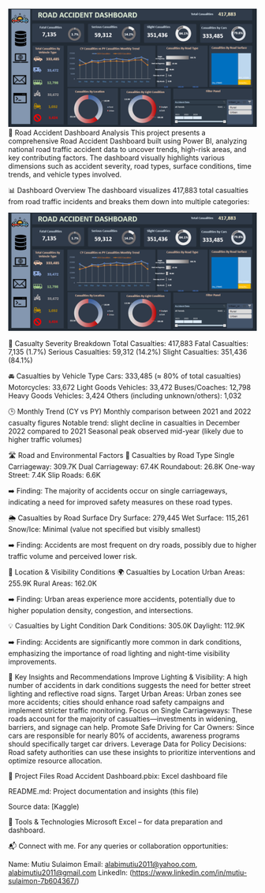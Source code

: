 
 ![](https://github.com/Alabimutiu/Road-Accident-Dashboard/blob/main/Road%20Accident%20Dashboard.PNG)
🚦 Road Accident Dashboard Analysis
This project presents a comprehensive Road Accident Dashboard built using Power BI, analyzing national road traffic accident data to uncover trends, high-risk areas, and key contributing factors. The dashboard visually highlights various dimensions such as accident severity, road types, surface conditions, time trends, and vehicle types involved.

📊 Dashboard Overview
The dashboard visualizes 417,883 total casualties from road traffic incidents and breaks them down into multiple categories:

 ![](https://github.com/Alabimutiu/Road-Accident-Dashboard/blob/main/Road%20Accident%20Dashboard.PNG)

🔢 Casualty Severity Breakdown
Total Casualties: 417,883
Fatal Casualties: 7,135 (1.7%)
Serious Casualties: 59,312 (14.2%)
Slight Casualties: 351,436 (84.1%)

🚘 Casualties by Vehicle Type
Cars: 333,485 (≈ 80% of total casualties)
Motorcycles: 33,672
Light Goods Vehicles: 33,472
Buses/Coaches: 12,798
Heavy Goods Vehicles: 3,424
Others (including unknown/others): 1,032

🕒 Monthly Trend (CY vs PY)
Monthly comparison between 2021 and 2022 casualty figures
Notable trend: slight decline in casualties in December 2022 compared to 2021
Seasonal peak observed mid-year (likely due to higher traffic volumes)

🛣️ Road and Environmental Factors
🚧 Casualties by Road Type
Single Carriageway: 309.7K
Dual Carriageway: 67.4K
Roundabout: 26.8K
One-way Street: 7.4K
Slip Roads: 6.6K

➡️ Finding: The majority of accidents occur on single carriageways, indicating a need for improved safety measures on these road types.

🌦️ Casualties by Road Surface
Dry Surface: 279,445
Wet Surface: 115,261
Snow/Ice: Minimal (value not specified but visibly smallest)

➡️ Finding: Accidents are most frequent on dry roads, possibly due to higher traffic volume and perceived lower risk.

📍 Location & Visibility Conditions
🌍 Casualties by Location
Urban Areas: 255.9K
Rural Areas: 162.0K

➡️ Finding: Urban areas experience more accidents, potentially due to higher population density, congestion, and intersections.

💡 Casualties by Light Condition
Dark Conditions: 305.0K
Daylight: 112.9K

➡️ Finding: Accidents are significantly more common in dark conditions, emphasizing the importance of road lighting and night-time visibility improvements.

📌 Key Insights and Recommendations
Improve Lighting & Visibility: A high number of accidents in dark conditions suggests the need for better street lighting and reflective road signs.
Target Urban Areas: Urban zones see more accidents; cities should enhance road safety campaigns and implement stricter traffic monitoring.
Focus on Single Carriageways: These roads account for the majority of casualties—investments in widening, barriers, and signage can help.
Promote Safe Driving for Car Owners: Since cars are responsible for nearly 80% of accidents, awareness programs should specifically target car drivers.
Leverage Data for Policy Decisions: Road safety authorities can use these insights to prioritize interventions and optimize resource allocation.

📁 Project Files
Road Accident Dashboard.pbix: Excel dashboard file

README.md: Project documentation and insights (this file)

Source data: [Kaggle)

📌 Tools & Technologies
Microsoft Excel – for data preparation and dashboard.

📬 Connect with me.
For any queries or collaboration opportunities:

Name: Mutiu Sulaimon
Email: alabimutiu2011@yahoo.com, alabimutiu2011@gmail.com
LinkedIn: (https://www.linkedin.com/in/mutiu-sulaimon-7b604367/)
